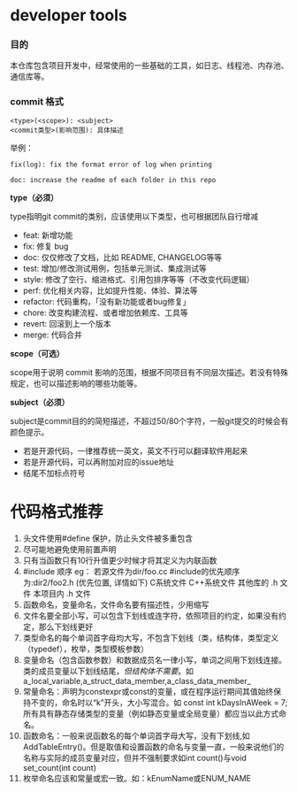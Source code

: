 # developer tools
### 目的

本仓库包含项目开发中，经常使用的一些基础的工具，如日志、线程池、内存池、通信库等。

### commit 格式

```shell
<type>(<scope>): <subject>
<commit类型>(影响范围): 具体描述
```

举例：

 `fix(log): fix the format error of log when printing`

`doc: increase the readme of each folder in this repo`

**type（必须）**

type指明git commit的类别，应该使用以下类型，也可根据团队自行增减

- feat: 新增功能
- fix: 修复 bug
- doc: 仅仅修改了文档，比如 README, CHANGELOG等等
- test: 增加/修改测试用例，包括单元测试、集成测试等
- style: 修改了空行、缩进格式、引用包排序等等（不改变代码逻辑）
- perf: 优化相关内容，比如提升性能、体验、算法等
- refactor: 代码重构，「没有新功能或者bug修复」
- chore: 改变构建流程、或者增加依赖库、工具等
- revert: 回滚到上一个版本
- merge: 代码合并

**scope（可选）**

scope用于说明 commit 影响的范围，根据不同项目有不同层次描述。若没有特殊规定，也可以描述影响的哪些功能等。

**subject（必须）**

subject是commit目的的简短描述，不超过50/80个字符，一般git提交的时候会有颜色提示。

- 若是开源代码，一律推荐统一英文，英文不行可以翻译软件用起来
- 若是开源代码，可以再附加对应的issue地址
- 结尾不加标点符号
# 代码格式推荐
1. 头文件使用#define 保护，防止头文件被多重包含
2. 尽可能地避免使用前置声明
3. 只有当函数只有10行升值更少时候才将其定义为内联函数
4. #include 顺序  eg： 若源文件为dir/foo.cc   #include的优先顺序为:dir2/foo2.h (优先位置, 详情如下) C系统文件 C++系统文件 其他库的 .h 文件  本项目内 .h 文件
5. 函数命名，变量命名，文件命名要有描述性，少用缩写
6. 文件名要全部小写，可以包含下划线或连字符，依照项目的约定，如果没有约定，那么下划线更好
7. 类型命名的每个单词首字母均大写，不包含下划线（类，结构体，类型定义（typedef），枚举，类型模板参数）
8. 变量命名（包含函数参数）和数据成员名一律小写，单词之间用下划线连接。类的成员变量以下划线结尾，*但结构体不需要*。如a_local_variable,a_struct_data_member,a_class_data_member_
9. 常量命名：声明为constexpr或const的变量，或在程序运行期间其值始终保持不变的，命名时以“k”开头，大小写混合。如 const int kDaysInAWeek = 7; 所有具有静态存储类型的变量（例如静态变量或全局变量）都应当以此方式命名。
10. 函数命名：一般来说函数名的每个单词首字母大写，没有下划线,如AddTableEntry()。但是取值和设置函数的命名与变量一直，一般来说他们的名称与实际的成员变量对应，但并不强制要求如int count()与void set_count(int count)
11. 枚举命名应该和常量或宏一致。如：kEnumName或ENUM_NAME
